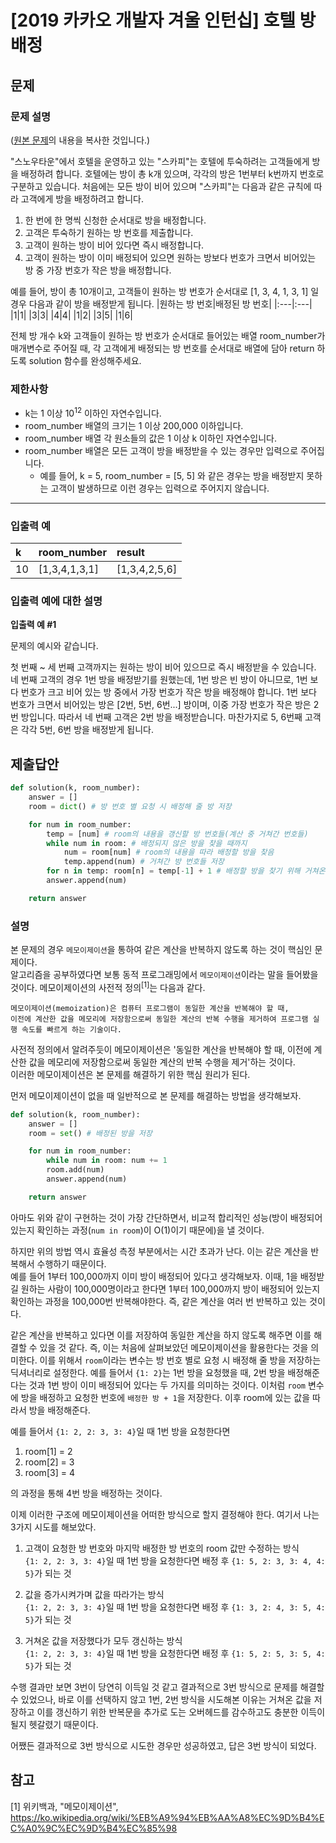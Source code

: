 # [2019 카카오 개발자 겨울 인턴십] 호텔 방 배정
## 문제
### 문제 설명
([원본 문제](https://programmers.co.kr/learn/courses/30/lessons/64063)의 내용을 복사한 것입니다.)

"스노우타운"에서 호텔을 운영하고 있는 "스카피"는 호텔에 투숙하려는 고객들에게 방을 배정하려 합니다. 호텔에는 방이 총 k개 있으며, 각각의 방은 1번부터 k번까지 번호로 구분하고 있습니다. 처음에는 모든 방이 비어 있으며 "스카피"는 다음과 같은 규칙에 따라 고객에게 방을 배정하려고 합니다.

1. 한 번에 한 명씩 신청한 순서대로 방을 배정합니다.
2. 고객은 투숙하기 원하는 방 번호를 제출합니다.
3. 고객이 원하는 방이 비어 있다면 즉시 배정합니다.
4. 고객이 원하는 방이 이미 배정되어 있으면 원하는 방보다 번호가 크면서 비어있는 방 중 가장 번호가 작은 방을 배정합니다.

예를 들어, 방이 총 10개이고, 고객들이 원하는 방 번호가 순서대로 [1, 3, 4, 1, 3, 1] 일 경우 다음과 같이 방을 배정받게 됩니다.
|원하는 방 번호|배정된 방 번호|
|:---|:---|
|1|1|
|3|3|
|4|4|
|1|2|
|3|5|
|1|6|

전체 방 개수 k와 고객들이 원하는 방 번호가 순서대로 들어있는 배열 room_number가 매개변수로 주어질 때, 각 고객에게 배정되는 방 번호를 순서대로 배열에 담아 return 하도록 solution 함수를 완성해주세요.

### 제한사항
* k는 1 이상 10<sup>12</sup> 이하인 자연수입니다.
* room_number 배열의 크기는 1 이상 200,000 이하입니다.
* room_number 배열 각 원소들의 값은 1 이상 k 이하인 자연수입니다.
* room_number 배열은 모든 고객이 방을 배정받을 수 있는 경우만 입력으로 주어집니다.
  * 예를 들어, k = 5, room_number = [5, 5] 와 같은 경우는 방을 배정받지 못하는 고객이 발생하므로 이런 경우는 입력으로 주어지지 않습니다.

___

### 입출력 예
|k|room_number|result|
|:---|:---|:---|
|10|[1,3,4,1,3,1]|[1,3,4,2,5,6]|

### 입출력 예에 대한 설명
**입출력 예 #1**

문제의 예시와 같습니다.

첫 번째 ~ 세 번째 고객까지는 원하는 방이 비어 있으므로 즉시 배정받을 수 있습니다. 네 번째 고객의 경우 1번 방을 배정받기를 원했는데, 1번 방은 빈 방이 아니므로, 1번 보다 번호가 크고 비어 있는 방 중에서 가장 번호가 작은 방을 배정해야 합니다. 1번 보다 번호가 크면서 비어있는 방은 [2번, 5번, 6번...] 방이며, 이중 가장 번호가 작은 방은 2번 방입니다. 따라서 네 번째 고객은 2번 방을 배정받습니다. 마찬가지로 5, 6번째 고객은 각각 5번, 6번 방을 배정받게 됩니다.

## 제출답안
```python
def solution(k, room_number):
    answer = []
    room = dict() # 방 번호 별 요청 시 배정해 줄 방 저장

    for num in room_number:
        temp = [num] # room의 내용을 갱신할 방 번호들(계산 중 거쳐간 번호들)
        while num in room: # 배정되지 않은 방을 찾을 때까지
            num = room[num] # room의 내용을 따라 배정할 방을 찾음
            temp.append(num) # 거쳐간 방 번호들 저장
        for n in temp: room[n] = temp[-1] + 1 # 배정할 방을 찾기 위해 거쳐온 방들의 room 값 수정
        answer.append(num)

    return answer
```
### 설명
본 문제의 경우 `메모이제이션`을 통하여 같은 계산을 반복하지 않도록 하는 것이 핵심인 문제이다.  
알고리즘을 공부하였다면 보통 동적 프로그래밍에서 `메모이제이션`이라는 말을 들어봤을 것이다. 메모이제이션의 사전적 정의<sup>[1]</sup>는 다음과 같다.
```
메모이제이션(memoization)은 컴퓨터 프로그램이 동일한 계산을 반복해야 할 때, 
이전에 계산한 값을 메모리에 저장함으로써 동일한 계산의 반복 수행을 제거하여 프로그램 실행 속도를 빠르게 하는 기술이다.
```

사전적 정의에서 알려주듯이 메모이제이션은 '동일한 계산을 반복해야 할 때, 이전에 계산한 값을 메모리에 저장함으로써 동일한 계산의 반복 수행을 제거'하는 것이다.  
이러한 메모이제이션은 본 문제를 해결하기 위한 핵심 원리가 된다.

먼저 메모이제이션이 없을 때 일반적으로 본 문제를 해결하는 방법을 생각해보자.
```python
def solution(k, room_number):
    answer = []
    room = set() # 배정된 방을 저장

    for num in room_number:
        while num in room: num += 1
        room.add(num)
        answer.append(num)

    return answer
```
아마도 위와 같이 구현하는 것이 가장 간단하면서, 비교적 합리적인 성능(방이 배정되어 있는지 확인하는 과정(```num in room```)이 O(1)이기 때문에)을 낼 것이다.

하지만 위의 방법 역시 효율성 측정 부분에서는 시간 초과가 난다. 이는 같은 계산을 반복해서 수행하기 때문이다.  
예를 들어 1부터 100,000까지 이미 방이 배정되어 있다고 생각해보자. 이때, 1을 배정받길 원하는 사람이 100,000명이라고 한다면 1부터 100,000까지 방이 배정되어 있는지 확인하는 과정을 100,000번 
반복해야한다. 즉, 같은 계산을 여러 번 반복하고 있는 것이다.

같은 계산을 반복하고 있다면 이를 저장하여 동일한 계산을 하지 않도록 해주면 이를 해결할 수 있을 것 같다. 즉, 이는 처음에 살펴보았던 메모이제이션을 활용한다는 것을 의미한다.
이를 위해서 `room`이라는 변수는 방 번호 별로 요청 시 배정해 줄 방을 저장하는 딕셔너리로 설정한다. 
예를 들어서 `{1: 2}`는 1번 방을 요청했을 때, 2번 방을 배정해준다는 것과 1번 방이 이미 배정되어 있다는 두 가지를 의미하는 것이다. 
이처럼 `room` 변수에 방을 배정하고 요청한 번호에 `배정한 방 + 1`을 저장한다. 이후 room에 있는 값을 따라서 방을 배정해준다.

예를 들어서 `{1: 2, 2: 3, 3: 4}`일 때 1번 방을 요청한다면

1. room[1] = 2
2. room[2] = 3
3. room[3] = 4

의 과정을 통해 4번 방을 배정하는 것이다.

이제 이러한 구조에 메모이제이션을 어떠한 방식으로 할지 결정해야 한다. 여기서 나는 3가지 시도를 해보았다.

1. 고객이 요청한 방 번호와 마지막 배정한 방 번호의 room 값만 수정하는 방식  
`{1: 2, 2: 3, 3: 4}`일 때 1번 방을 요청한다면 배정 후 `{1: 5, 2: 3, 3: 4, 4: 5}`가 되는 것

2. 값을 증가시켜가며 값을 따라가는 방식  
`{1: 2, 2: 3, 3: 4}`일 때 1번 방을 요청한다면 배정 후 `{1: 3, 2: 4, 3: 5, 4: 5}`가 되는 것

3. 거쳐온 값을 저장했다가 모두 갱신하는 방식  
`{1: 2, 2: 3, 3: 4}`일 때 1번 방을 요청한다면 배정 후 `{1: 5, 2: 5, 3: 5, 4: 5}`가 되는 것

수행 결과만 보면 3번이 당연히 이득일 것 같고 결과적으로 3번 방식으로 문제를 해결할 수 있었으나, 바로 이를 선택하지 않고 1번, 2번 방식을 시도해본 이유는 거쳐온 값을 저장하고 이를 갱신하기 위한 반복문을 추가로 
도는 오버헤드를 감수하고도 충분한 이득이 될지 헷갈렸기 때문이다.

어쨌든 결과적으로 3번 방식으로 시도한 경우만 성공하였고, 답은 3번 방식이 되었다.

## 참고
[1] 위키백과, "메모이제이션", https://ko.wikipedia.org/wiki/%EB%A9%94%EB%AA%A8%EC%9D%B4%EC%A0%9C%EC%9D%B4%EC%85%98
